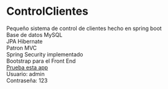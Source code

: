 # ControlClientes
 Pequeño sistema de control de clientes hecho en spring boot
 </br>
Base de datos MySQL 
</br>
JPA Hibernate
</br>
Patron MVC
</br>
Spring Security implementado
</br>
Bootstrap para el Front End
</br>
<a href="https://jeremiasoviedo1.herokuapp.com/" target="_blank"> Prueba esta app </a>
</br>
Usuario: admin
</br>
Contraseña: 123


